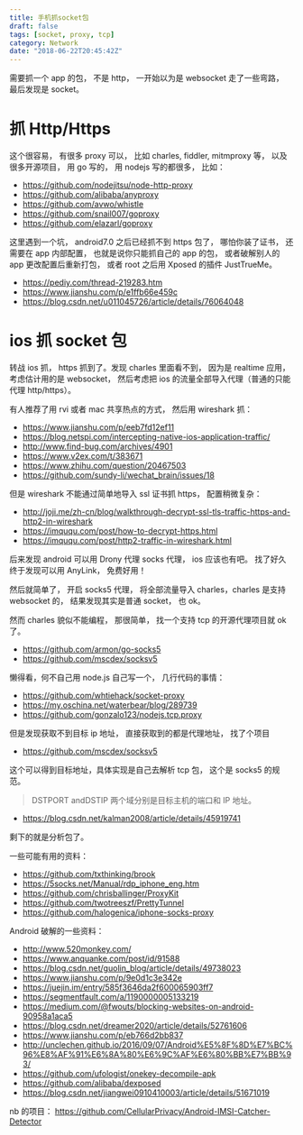 ```yaml
---
title: 手机抓socket包
draft: false
tags: [socket, proxy, tcp]
category: Network
date: "2018-06-22T20:45:42Z"
---
```


需要抓一个 app 的包， 不是 http， 一开始以为是 websocket 走了一些弯路， 最后发现是 socket。

<!-- more -->

# 抓 Http/Https

这个很容易， 有很多 proxy 可以， 比如 charles, fiddler, mitmproxy 等， 以及很多开源项目， 用 go 写的， 用 nodejs 写的都很多， 比如：

- https://github.com/nodejitsu/node-http-proxy
- https://github.com/alibaba/anyproxy
- https://github.com/avwo/whistle
- https://github.com/snail007/goproxy
- https://github.com/elazarl/goproxy

这里遇到一个坑， android7.0 之后已经抓不到 https 包了， 哪怕你装了证书， 还需要在 app 内部配置， 也就是说你只能抓自己的 app 的包， 或者破解别人的 app 更改配置后重新打包， 或者 root 之后用 Xposed 的插件 JustTrueMe。

- https://pediy.com/thread-219283.htm
- https://www.jianshu.com/p/e1ffb66e459c
- https://blog.csdn.net/u011045726/article/details/76064048

# ios 抓 socket 包

转战 ios 抓， https 抓到了。发现 charles 里面看不到， 因为是 realtime 应用， 考虑估计用的是 websocket， 然后考虑把 ios 的流量全部导入代理（普通的只能代理 http/https）。

有人推荐了用 rvi 或者 mac 共享热点的方式， 然后用 wireshark 抓：

- https://www.jianshu.com/p/eeb7fd12ef11
- https://blog.netspi.com/intercepting-native-ios-application-traffic/
- http://www.find-bug.com/archives/4901
- https://www.v2ex.com/t/383671
- https://www.zhihu.com/question/20467503
- https://github.com/sundy-li/wechat_brain/issues/18

但是 wireshark 不能通过简单地导入 ssl 证书抓 https， 配置稍微复杂：

- http://joji.me/zh-cn/blog/walkthrough-decrypt-ssl-tls-traffic-https-and-http2-in-wireshark
- https://imququ.com/post/how-to-decrypt-https.html
- https://imququ.com/post/http2-traffic-in-wireshark.html

后来发现 android 可以用 Drony 代理 socks 代理， ios 应该也有吧。 找了好久终于发现可以用 AnyLink， 免费好用！

然后就简单了， 开启 socks5 代理， 将全部流量导入 charles，charles 是支持 websocket 的， 结果发现其实是普通 socket， 也 ok。

然而 charles 貌似不能编程， 那很简单， 找一个支持 tcp 的开源代理项目就 ok 了。

- https://github.com/armon/go-socks5
- https://github.com/mscdex/socksv5

懒得看，何不自己用 node.js 自己写一个， 几行代码的事情：

- https://github.com/whtiehack/socket-proxy
- https://my.oschina.net/waterbear/blog/289739
- https://github.com/gonzalo123/nodejs.tcp.proxy

但是发现获取不到目标 ip 地址， 直接获取到的都是代理地址， 找了个项目

- https://github.com/mscdex/socksv5

这个可以得到目标地址，具体实现是自己去解析 tcp 包， 这个是 socks5 的规范。

> DSTPORT andDSTIP 两个域分别是目标主机的端口和 IP 地址。

- https://blog.csdn.net/kalman2008/article/details/45919741

剩下的就是分析包了。

一些可能有用的资料：

- https://github.com/txthinking/brook
- https://5socks.net/Manual/rdp_iphone_eng.htm
- https://github.com/chrisballinger/ProxyKit
- https://github.com/twotreeszf/PrettyTunnel
- https://github.com/halogenica/iphone-socks-proxy

Android 破解的一些资料：

- http://www.520monkey.com/
- https://www.anquanke.com/post/id/91588
- https://blog.csdn.net/guolin_blog/article/details/49738023
- https://www.jianshu.com/p/9e0d1c3e342e
- https://juejin.im/entry/585f3646da2f600065903ff7
- https://segmentfault.com/a/1190000005133219
- https://medium.com/@fwouts/blocking-websites-on-android-90958a1aca5
- https://blog.csdn.net/dreamer2020/article/details/52761606
- https://www.jianshu.com/p/eb766d2bb837
- http://unclechen.github.io/2016/09/07/Android%E5%8F%8D%E7%BC%96%E8%AF%91%E6%8A%80%E6%9C%AF%E6%80%BB%E7%BB%93/
- https://github.com/ufologist/onekey-decompile-apk
- https://github.com/alibaba/dexposed
- https://blog.csdn.net/jiangwei0910410003/article/details/51671019

nb 的项目： https://github.com/CellularPrivacy/Android-IMSI-Catcher-Detector
